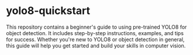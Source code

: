 # yolo8-quickstart
This repository contains a beginner's guide to using pre-trained YOLO8 for object detection. It includes step-by-step instructions, examples, and tips for success. Whether you're new to YOLO8 or object detection in general, this guide will help you get started and build your skills in computer vision.

